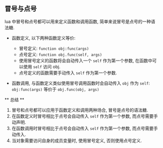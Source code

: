 ## 冒号与点号

lua 中冒号和点号都可以用来定义函数和调用函数, 简单来说冒号是点号的一种语法糖.

- 函数定义, 以下两种函数定义等价:
  - 冒号定义: `function obj:func(args)`
  - 点号定义: `function obj.func(self, args)`
  - 使用冒号定义的函数将会自动传入一个 `self` 作为第一个参数, 在函数中可以使用 `self` 访问 obj.
  - 点号定义的函数需要手动传入 `self` 作为第一个参数.

- 函数调用, 与函数定义类似使用冒号调用函数时会自动传入 `obj` 作为 `self`: `obj:func(args)` 等价于 `obj.func(obj, args)`


** 总结 **

1. 冒号和点号都可以应用于函数定义和调用两种场合, 冒号是点号的语法糖.
2. 在函数定义时冒号相比于点号会自动传入 `self` 作为第一个参数, 而点号需要手动声明.
3. 在函数调用时冒号相比于点号会自动传入 `self` 作为第一个参数, 而点号需要手动传入.
4. 当对象需要访问自身的成员变量时, 使用冒号定义, 否则使用点号定义.


